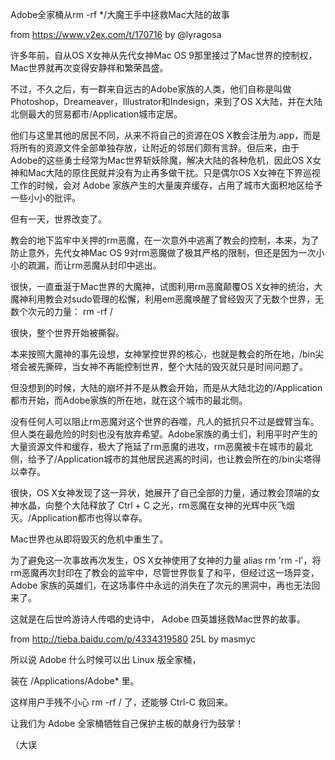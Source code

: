 Adobe全家桶从rm -rf */大魔王手中拯救Mac大陆的故事

from https://www.v2ex.com/t/170716 by @lyragosa


许多年前，自从OS X女神从先代女神Mac OS 9那里接过了Mac世界的控制权，Mac世界就再次变得安静祥和繁荣昌盛。 

不过，不久之后，有一群来自远古的Adobe家族的人类，他们自称是叫做Photoshop，Dreameaver，Illustrator和Indesign，来到了OS X大陆，并在大陆北侧最大的贸易都市/Application城市定居。 

他们与这里其他的居民不同，从来不将自己的资源在OS X教会注册为.app，而是将所有的资源文件全部单独存放，让附近的邻居们颇有言辞。但后来，由于Adobe的这些勇士经常为Mac世界斩妖除魔，解决大陆的各种危机，因此OS X女神和Mac大陆的原住民就并没有为止再多做干扰。只是偶尔OS X女神在下界巡视工作的时候，会对 Adobe 家族产生的大量废弃缓存，占用了城市大面积地区给予一些小小的批评。 

但有一天，世界改变了。 

教会的地下监牢中关押的rm恶魔，在一次意外中逃离了教会的控制，本来，为了防止意外，先代女神Mac OS 9对rm恶魔做了极其严格的限制，但还是因为一次小小的疏漏，而让rm恶魔从封印中逃出。 

很快，一直垂涎于Mac世界的大魔神，试图利用rm恶魔颠覆OS X女神的统治，大魔神利用教会对sudo管理的松懈，利用em恶魔唤醒了曾经毁灭了无数个世界，无数个次元的力量： rm -rf / 

很快，整个世界开始被撕裂。 

本来按照大魔神的事先设想，女神掌控世界的核心，也就是教会的所在地，/bin尖塔会被先撕碎，当女神不再能控制世界，整个大陆的毁灭就只是时间问题了。 

但没想到的时候，大陆的崩坏并不是从教会开始，而是从大陆北边的/Application都市开始，而Adobe家族的所在地，就在这个城市的最北侧。 

没有任何人可以阻止rm恶魔对这个世界的吞噬，凡人的抵抗只不过是螳臂当车。但人类在最危险的时刻也没有放弃希望。Adobe家族的勇士们，利用平时产生的大量资源文件和缓存，极大了拖延了rm恶魔的进攻，rm恶魔被卡在城市的最北侧，给予了/Application城市的其他居民逃离的时间，也让教会所在的/bin尖塔得以幸存。 

很快，OS X女神发现了这一异状，她展开了自己全部的力量，通过教会顶端的女神水晶，向整个大陆释放了 Ctrl + C 之光，rm恶魔在女神的光辉中灰飞烟灭。/Application都市也得以幸存。 

Mac世界也从即将毁灭的危机中重生了。 

为了避免这一次事故再次发生，OS X女神使用了女神的力量 alias rm 'rm -l'，将rm恶魔再次封印在了教会的监牢中，尽管世界恢复了和平，但经过这一场异变，Adobe 家族的英雄们，在这场事件中永远的消失在了次元的黑洞中，再也无法回来了。 

这就是在后世吟游诗人传唱的史诗中， Adobe 四英雄拯救Mac世界的故事。



from http://tieba.baidu.com/p/4334319580 25L by masmyc

所以说 Adobe 什么时候可以出 Linux 版全家桶，

装在 /Applications/Adobe* 里。

这样用户手残不小心 rm -rf / 了，还能够 Ctrl-C 救回来。

让我们为 Adobe 全家桶牺牲自己保护主板的献身行为鼓掌！

（大误
